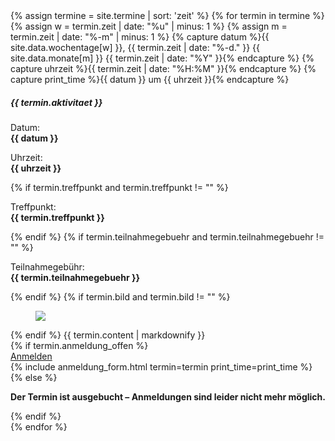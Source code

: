 <section id="termine">
  {% assign termine = site.termine | sort: 'zeit' %}
  {% for termin in termine %}
    {% assign w = termin.zeit | date: "%u" | minus: 1 %}
    {% assign m = termin.zeit | date: "%-m" | minus: 1 %}
    {% capture datum %}{{ site.data.wochentage[w] }}, {{ termin.zeit | date: "%-d." }} {{ site.data.monate[m] }} {{ termin.zeit | date: "%Y" }}{% endcapture %}
    {% capture uhrzeit %}{{ termin.zeit | date: "%H:%M" }}{% endcapture %}
    {% capture print_time %}{{ datum }} um {{ uhrzeit }}{% endcapture %}
  <div class="card termin">
    <h5 class="card-header">{{ termin.aktivitaet }}</h5>
    <div class="card-body">
      <div class="details">
        <p class="card-text">Datum:<br /><strong>{{ datum }}</strong></p>
        <p class="card-text">Uhrzeit:<br /><strong>{{ uhrzeit }}</strong></p>
        {% if termin.treffpunkt and termin.treffpunkt != "" %}<p class="card-text">Treffpunkt:<br /><strong>{{ termin.treffpunkt }}</strong></p>{% endif %}
        {% if termin.teilnahmegebuehr and termin.teilnahmegebuehr != "" %}<p class="card-text">Teilnahmegebühr:<br /><strong>{{ termin.teilnahmegebuehr }}</strong></p>{% endif %}
        {% if termin.bild and termin.bild != "" %}<figure><img src="{{ termin.bild }}" /></figure>{% endif %}
        {{ termin.content | markdownify }}
      </div>
      {% if termin.anmeldung_offen %}
      <div class="text-center">
        <a class="btn btn-lg border-primary mb-1 text-primary" data-toggle="collapse" href="#anmeldeform-{{termin.slug}}" role="button" aria-expanded="false" aria-controls="anmeldeform-{{termin.slug}}"><i class="fas fa-user-edit"></i> Anmelden</a>
        <!-- <a href="#" class="btn border-warning mb-1"><i class="fa fa-calendar-plus-o" aria-hidden="true"></i> In den Kalender eintragen</a> -->
      </div>
      {% include anmeldung_form.html termin=termin print_time=print_time %}
      {% else %}
        <p class="card-text"><strong>Der Termin ist ausgebucht – Anmeldungen sind leider nicht mehr möglich.</strong></p>
      {% endif %}
    </div>
  </div>
  {% endfor %}
</section>
